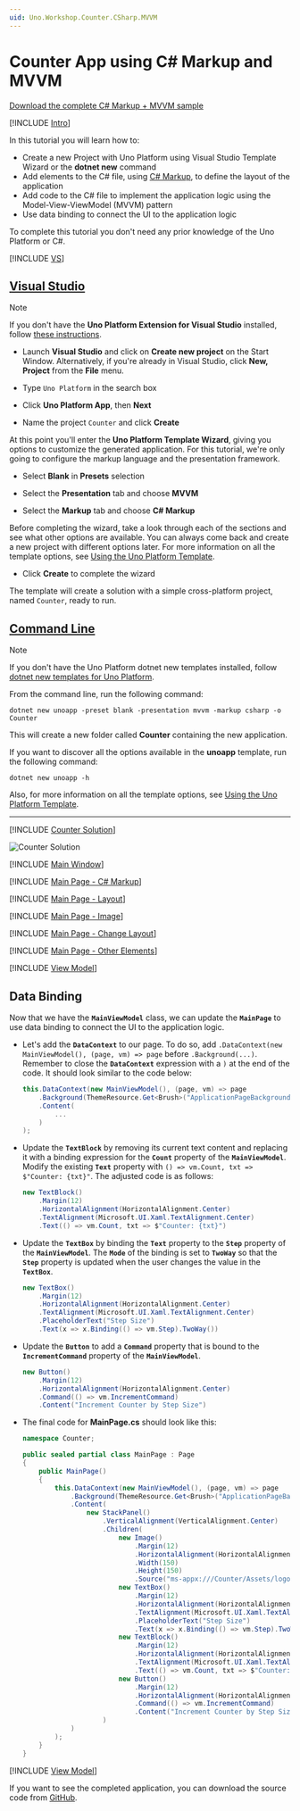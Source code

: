 ```yaml
---
uid: Uno.Workshop.Counter.CSharp.MVVM
---
```


# Counter App using C# Markup and MVVM

[Download the complete C# Markup + MVVM sample](https://github.com/unoplatform/Uno.Samples/tree/master/reference/Counter/CSharp-MVVM)  

[!INCLUDE [Intro](includes/include-intro.md)]

In this tutorial you will learn how to:

- Create a new Project with Uno Platform using Visual Studio Template Wizard or the **dotnet new** command
- Add elements to the C# file, using [C# Markup](xref:Uno.Extensions.Markup.Overview), to define the layout of the application
- Add code to the C# file to implement the application logic using the Model-View-ViewModel (MVVM) pattern
- Use data binding to connect the UI to the application logic

To complete this tutorial you don't need any prior knowledge of the Uno Platform or C#.

[!INCLUDE [VS](includes/include-create.md)]

## [Visual Studio](#tab/vs)

> [!NOTE]
> If you don't have the **Uno Platform Extension for Visual Studio** installed, follow [these instructions](xref:Uno.GetStarted.vs2022).

- Launch **Visual Studio** and click on **Create new project** on the Start Window. Alternatively, if you're already in Visual Studio, click **New, Project** from the **File** menu.

- Type `Uno Platform` in the search box

- Click **Uno Platform App**, then **Next**

- Name the project `Counter` and click **Create**

At this point you'll enter the **Uno Platform Template Wizard**, giving you options to customize the generated application. For this tutorial, we're only going to configure the markup language and the presentation framework.

- Select **Blank** in **Presets** selection

- Select the **Presentation** tab and choose **MVVM**

- Select the **Markup** tab and choose **C# Markup**

Before completing the wizard, take a look through each of the sections and see what other options are available. You can always come back and create a new project with different options later. For more information on all the template options, see [Using the Uno Platform Template](xref:Uno.GettingStarted.UsingWizard).

- Click **Create** to complete the wizard

The template will create a solution with a simple cross-platform project, named `Counter`, ready to run.

## [Command Line](#tab/cli)

> [!NOTE]
> If you don't have the Uno Platform dotnet new templates installed, follow [dotnet new templates for Uno Platform](xref:Uno.GetStarted.dotnet-new).

From the command line, run the following command:

```dotnetcli
dotnet new unoapp -preset blank -presentation mvvm -markup csharp -o Counter
```

This will create a new folder called **Counter** containing the new application.

If you want to discover all the options available in the **unoapp** template, run the following command:

```dotnetcli
dotnet new unoapp -h
```

Also, for more information on all the template options, see [Using the Uno Platform Template](xref:Uno.GettingStarted.UsingWizard).

---

[!INCLUDE [Counter Solution](includes/include-solution.md)]

![Counter Solution](Assets/counter-solution-csharp.png)

[!INCLUDE [Main Window](includes/include-mainwindow.md)]

[!INCLUDE [Main Page - C# Markup](includes/include-mainpage-csharp.md)]

[!INCLUDE [Main Page - Layout](includes/include-mainpage-layout.md)]

[!INCLUDE [Main Page - Image](includes/include-image-csharp.md)]

[!INCLUDE [Main Page - Change Layout](includes/include-mainpage-change-layout.md)]

[!INCLUDE [Main Page - Other Elements](includes/include-elements-csharp.md)]

[!INCLUDE [View Model](includes/include-mvvm.md)]

## Data Binding

Now that we have the **`MainViewModel`** class, we can update the **`MainPage`** to use data binding to connect the UI to the application logic.

- Let's add the **`DataContext`** to our page. To do so, add `.DataContext(new MainViewModel(), (page, vm) => page` before `.Background(...)`. Remember to close the **`DataContext`** expression with a `)` at the end of the code. It should look similar to the code below:

    ```csharp
    this.DataContext(new MainViewModel(), (page, vm) => page
        .Background(ThemeResource.Get<Brush>("ApplicationPageBackgroundThemeBrush"))
        .Content(
            ...
        )
    );
    ```

- Update the **`TextBlock`** by removing its current text content and replacing it with a binding expression for the **`Count`** property of the **`MainViewModel`**. Modify the existing **`Text`** property with `() => vm.Count, txt => $"Counter: {txt}"`. The adjusted code is as follows:

    ```csharp
    new TextBlock()
        .Margin(12)
        .HorizontalAlignment(HorizontalAlignment.Center)
        .TextAlignment(Microsoft.UI.Xaml.TextAlignment.Center)
        .Text(() => vm.Count, txt => $"Counter: {txt}")
    ```

- Update the **`TextBox`** by binding the **`Text`** property to the **`Step`** property of the **`MainViewModel`**. The **`Mode`** of the binding is set to **`TwoWay`** so that the **`Step`** property is updated when the user changes the value in the **`TextBox`**.

    ```csharp
    new TextBox()
        .Margin(12)
        .HorizontalAlignment(HorizontalAlignment.Center)
        .TextAlignment(Microsoft.UI.Xaml.TextAlignment.Center)
        .PlaceholderText("Step Size")
        .Text(x => x.Binding(() => vm.Step).TwoWay())
    ```

- Update the **`Button`** to add a **`Command`** property that is bound to the **`IncrementCommand`** property of the **`MainViewModel`**.

    ```csharp
    new Button()
        .Margin(12)
        .HorizontalAlignment(HorizontalAlignment.Center)
        .Command(() => vm.IncrementCommand)
        .Content("Increment Counter by Step Size")
    ```

- The final code for **MainPage.cs** should look like this:

    ```csharp
    namespace Counter;

    public sealed partial class MainPage : Page
    {
        public MainPage()
        {
            this.DataContext(new MainViewModel(), (page, vm) => page
                .Background(ThemeResource.Get<Brush>("ApplicationPageBackgroundThemeBrush"))
                .Content(
                    new StackPanel()
                        .VerticalAlignment(VerticalAlignment.Center)
                        .Children(
                            new Image()
                                .Margin(12)
                                .HorizontalAlignment(HorizontalAlignment.Center)
                                .Width(150)
                                .Height(150)
                                .Source("ms-appx:///Counter/Assets/logo.png"),
                            new TextBox()
                                .Margin(12)
                                .HorizontalAlignment(HorizontalAlignment.Center)
                                .TextAlignment(Microsoft.UI.Xaml.TextAlignment.Center)
                                .PlaceholderText("Step Size")
                                .Text(x => x.Binding(() => vm.Step).TwoWay()),
                            new TextBlock()
                                .Margin(12)
                                .HorizontalAlignment(HorizontalAlignment.Center)
                                .TextAlignment(Microsoft.UI.Xaml.TextAlignment.Center)
                                .Text(() => vm.Count, txt => $"Counter: {txt}"),
                            new Button()
                                .Margin(12)
                                .HorizontalAlignment(HorizontalAlignment.Center)
                                .Command(() => vm.IncrementCommand)
                                .Content("Increment Counter by Step Size")
                        )
                )
            );
        }
    }
    ```

[!INCLUDE [View Model](includes/include-wrap.md)]

If you want to see the completed application, you can download the source code from [GitHub](https://github.com/unoplatform/Uno.Samples/tree/master/reference/Counter/CSharp-MVVM).
